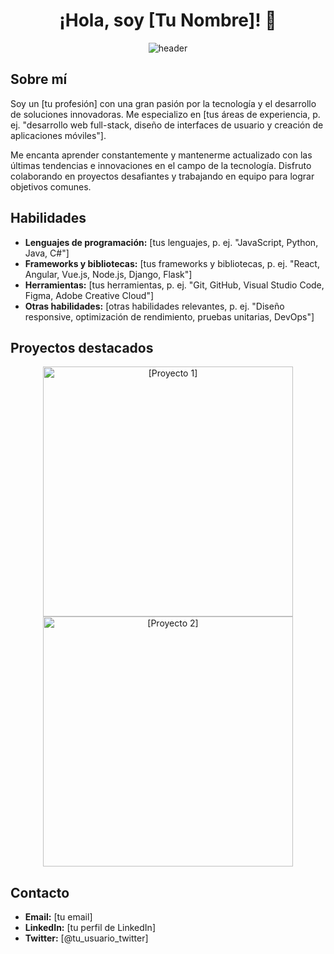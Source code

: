 <div align="center">
  <h1>¡Hola, soy [Tu Nombre]! 👋</h1>
  <img src="https://raw.githubusercontent.com/[Tu Usuario]/[Tu Usuario]/main/header.svg" alt="header" />
</div>

## Sobre mí
Soy un [tu profesión] con una gran pasión por la tecnología y el desarrollo de soluciones innovadoras. Me especializo en [tus áreas de experiencia, p. ej. "desarrollo web full-stack, diseño de interfaces de usuario y creación de aplicaciones móviles"].

Me encanta aprender constantemente y mantenerme actualizado con las últimas tendencias e innovaciones en el campo de la tecnología. Disfruto colaborando en proyectos desafiantes y trabajando en equipo para lograr objetivos comunes.

## Habilidades
- **Lenguajes de programación:** [tus lenguajes, p. ej. "JavaScript, Python, Java, C#"]
- **Frameworks y bibliotecas:** [tus frameworks y bibliotecas, p. ej. "React, Angular, Vue.js, Node.js, Django, Flask"]
- **Herramientas:** [tus herramientas, p. ej. "Git, GitHub, Visual Studio Code, Figma, Adobe Creative Cloud"]
- **Otras habilidades:** [otras habilidades relevantes, p. ej. "Diseño responsive, optimización de rendimiento, pruebas unitarias, DevOps"]

## Proyectos destacados
<div align="center">
  <a href="https://github.com/[Tu Usuario]/[Proyecto 1]">
    <img src="https://raw.githubusercontent.com/[Tu Usuario]/[Proyecto 1]/main/screenshot.png" alt="[Proyecto 1]" width="400" />
  </a>
  <a href="https://github.com/[Tu Usuario]/[Proyecto 2]">
    <img src="https://raw.githubusercontent.com/[Tu Usuario]/[Proyecto 2]/main/screenshot.png" alt="[Proyecto 2]" width="400" />
  </a>
</div>

## Contacto
- **Email:** [tu email]
- **LinkedIn:** [tu perfil de LinkedIn]
- **Twitter:** [@tu_usuario_twitter]
